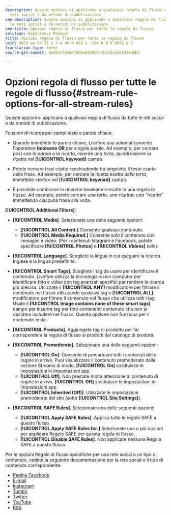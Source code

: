 ```yaml
---
description: Queste opzioni si applicano a qualsiasi regola di flusso da tutte le
  reti social o da metodi di pubblicazione.
seo-description: Queste opzioni si applicano a qualsiasi regola di flusso da tutte
  le reti social o da metodi di pubblicazione.
seo-title: Opzioni regola di flusso per tutte le regole di flusso
solution: Experience Manager
title: Opzioni regola di flusso per tutte le regole di flusso
uuid: 4072 ee 83-31 e 7-4 de 6-918 c -134 b 8 b 8032 e 1
translation-type: tm+mt
source-git-commit: 8bdb537b38d78dba033d6671b710c2a61934d6b2

---
```



# Opzioni regola di flusso per tutte le regole di flusso{#stream-rule-options-for-all-stream-rules}

Queste opzioni si applicano a qualsiasi regola di flusso da tutte le reti social o da metodi di pubblicazione.

Funzioni di ricerca per campi testo e parole chiave:

* Quando immettete le parole chiave, Livefyre usa automaticamente l'operatore **booleano OR** per singole parole. Ad esempio, per cercare post con *la parola o* *la ricetta*, inserire *una torta*, quindi inserire *la ricetta* nel **[!UICONTROL keyword]** campo.

* Potete cercare frasi esatte racchiudendo tra virgolette il testo esatto della frase. Ad esempio, per cercare la ricetta *esatta della torta*, immettete *«torta»* nel **[!UICONTROL keyword]** campo.

* È possibile combinare le ricerche booleane e esatte in una regola di flusso. Ad esempio, potete cercare *una torta*, *una ricetta*e *una "ricetta"* immettendo ciascuna frase alla volta.

**[!UICONTROL Additional Filters]**:

* **[!UICONTROL Media]**. Selezionate una delle seguenti opzioni:

   * **[!UICONTROL All Content.]** Consente qualsiasi contenuto.
   * **[!UICONTROL Media Required.]** Consente solo il contenuto con immagini e video. (Per i contenuti Istagram e Facebook, potete specificare **[!UICONTROL Photos]** o **[!UICONTROL Videos]** solo).

* **[!UICONTROL Language]**. Scegliete la lingua in cui eseguire la ricerca. Inglese è la lingua predefinita.
* **[!UICONTROL Smart Tags]**. Scegliete i tag da usare per identificare il contenuto. Livefyre utilizza la tecnologia vision computer per identificare foto e video con tag avanzati specifici per rendere la ricerca più precisa. Utilizzate il **[!UICONTROL ANY]** modificatore per filtrare il contenuto nel flusso utilizzando qualsiasi tag o **[!UICONTROL ALL]** modificatore per filtrare il contenuto nel flusso che utilizza tutti i tag. Usate il **[!UICONTROL Image contains none of these smart tags]** campo per inserire tag per foto contenenti contenuto che non si desidera includere nel flusso. Questa opzione non funziona per il contenuto testo.

* **[!UICONTROL Products]**. Aggiungete tag di prodotto per far corrispondere la regola di flusso ai prodotti dal catalogo di prodotti.
* **[!UICONTROL Premoderate]**. Selezionate una delle seguenti opzioni:

   * **[!UICONTROL On]**. Consente di precaricare tutti i contenuti delle regole in arrivo. Puoi visualizzare il contenuto premoderato dalla sezione Streams di modq. **[!UICONTROL On]** sostituisce le impostazioni in Impostazioni app.
   * **[!UICONTROL Off]**. Non prestate molta attenzione al contenuto di regole in arrivo. **[!UICONTROL Off]** sostituisce le impostazioni in Impostazioni app.
   * **[!UICONTROL Inherited (Off)]**. Utilizzate le impostazioni premoderate del sito (sotto **[!UICONTROL Site Settings]**).

* **[!UICONTROL SAFE Rules]**. Selezionate una delle seguenti opzioni:
   * **[!UICONTROL Apply SAFE Rules]**. Applica tutte le regole SAFE a questo flusso.
   * **[!UICONTROL Apply SAFE Rules for:]** Selezionate una o più opzioni per applicare Regole SAFE per questa regola di flusso.
   * **[!UICONTROL Disable SAFE Rules]**. Non applicare nessuna Regola SAFE a questo flusso.

Per le opzioni Regole di flusso specifiche per una rete social o un tipo di contenuto, vedete la seguente documentazione per la rete social o il tipo di contenuto corrispondente:

* [Pagine Facebook](../c-streams/c-facebook-page-rules.md#c_facebook_page_rules)
* [E-mail](../c-streams/c-email-rules.md#c_email_rules)
* [Instagram](../c-streams/c-instagram-rules.md#c_instagram_rules)
* [Tumblr](../c-streams/c-tumblr-rules.md#c_tumblr_rules)
* [Twitter](../c-streams/c-twitter-rules.md#c_twitter_rules)
* [YouTube](../c-streams/c-youtube-rules/c-youtube-rules.md#c_youtube_rules)
* [RSS](../c-streams/c-rss-rules-streams.md#c_rss_rules_streams)
